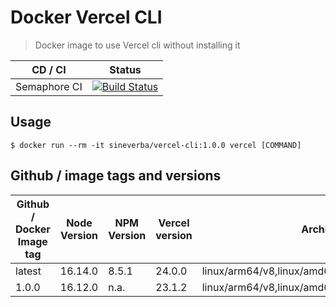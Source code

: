 Docker Vercel CLI
=================

> Docker image to use Vercel cli without installing it

| CD / CI   | Status |
| --------- | ------ |
| Semaphore CI | [![Build Status](https://sineverba.semaphoreci.com/badges/docker-vercel-cli/branches/master.svg)](https://sineverba.semaphoreci.com/projects/docker-vercel-cli) |


## Usage

`$ docker run --rm -it sineverba/vercel-cli:1.0.0 vercel [COMMAND]`


## Github / image tags and versions

| Github / Docker Image tag | Node Version | NPM Version | Vercel version | Architecture |
| ------------------------- | ------------ | ----------- | -------------- | ------------ |
| latest | 16.14.0 | 8.5.1 | 24.0.0 | linux/arm64/v8,linux/amd64,linux/arm/v6,linux/arm/v7 |
| 1.0.0 | 16.12.0 | n.a. | 23.1.2 | linux/arm64/v8,linux/amd64,linux/arm/v6,linux/arm/v7 |